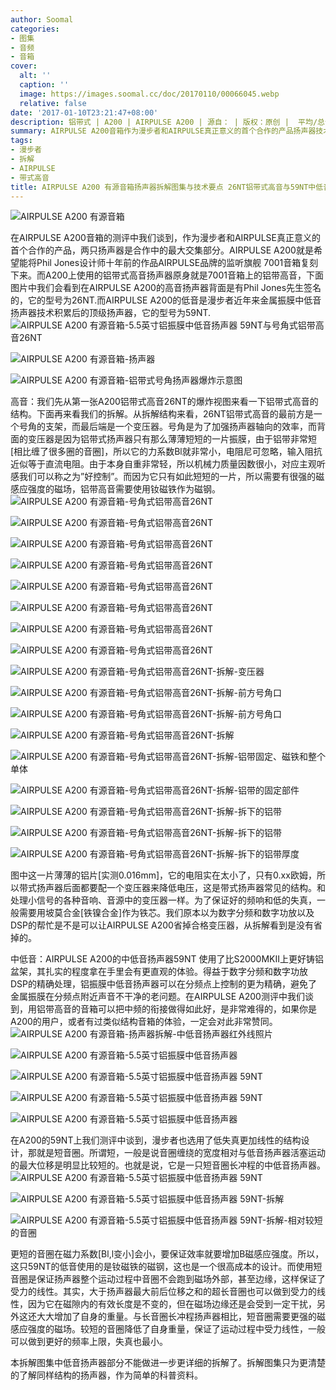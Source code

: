 ```yaml
---
author: Soomal
categories:
- 图集
- 音频
- 音箱
cover:
  alt: ''
  caption: ''
  image: https://images.soomal.cc/doc/20170110/00066045.webp
  relative: false
date: '2017-01-10T23:21:47+08:00'
description: 铝带式 | A200 | AIRPULSE A200 | 源自： | 版权：原创 |  平均/总评分：08.66/407
summary: AIRPULSE A200音箱作为漫步者和AIRPULSE真正意义的首个合作的产品扬声器技术是合作中的关键。A200的高音扬声器为号角铝带式高音，是复刻十年前AIRPULSE旗舰型号，而短音圈的低音也是高成本设计……
tags:
- 漫步者
- 拆解
- AIRPULSE
- 带式高音
title: AIRPULSE A200 有源音箱扬声器拆解图集与技术要点 26NT铝带式高音与59NT中低音扬声器图集
---
```


![AIRPULSE A200 有源音箱](https://images.soomal.cc/doc/20161026/00063958.webp)



在AIRPULSE A200音箱的测评中我们谈到，作为漫步者和AIRPULSE真正意义的首个合作的产品，两只扬声器是合作中的最大交集部分。AIRPULSE A200就是希望能将Phil Jones设计师十年前的作品AIRPULSE品牌的监听旗舰 7001音箱复刻下来。而A200上使用的铝带式高音扬声器原身就是7001音箱上的铝带高音，下面图片中我们会看到在AIRPULSE A200的高音扬声器背面是有Phil Jones先生签名的，它的型号为26NT.而AIRPULSE A200的低音是漫步者近年来金属振膜中低音扬声器技术积累后的顶级扬声器，它的型号为59NT.
![AIRPULSE A200 有源音箱-5.5英寸铝振膜中低音扬声器 59NT与号角式铝带高音26NT](https://images.soomal.cc/doc/20170110/00066037.webp)




![AIRPULSE A200 有源音箱-扬声器](https://images.soomal.cc/doc/20170110/00066019.webp)




![AIRPULSE A200 有源音箱-铝带式号角扬声器爆炸示意图](https://images.soomal.cc/doc/20161108/00064279.webp)




高音：我们先从第一张A200铝带式高音26NT的爆炸视图来看一下铝带式高音的结构。下面再来看我们的拆解。从拆解结构来看，26NT铝带式高音的最前方是一个号角的支架，而最后端是一个变压器。号角是为了加强扬声器轴向的效率，而背面的变压器是因为铝带式扬声器只有那么薄薄短短的一片振膜，由于铝带非常短[相比缠了很多圈的音圈]，所以它的力系数Bl就非常小，电阻尼可忽略，输入阻抗近似等于直流电阻。由于本身自重非常轻，所以机械力质量因数很小，对应主观听感我们可以称之为”好控制”。而因为它只有如此短短的一片，所以需要有很强的磁感应强度的磁场，铝带高音需要使用钕磁铁作为磁钢。
![AIRPULSE A200 有源音箱-号角式铝带高音26NT](https://images.soomal.cc/doc/20170110/00066020.webp)




![AIRPULSE A200 有源音箱-号角式铝带高音26NT](https://images.soomal.cc/doc/20170110/00066021.webp)




![AIRPULSE A200 有源音箱-号角式铝带高音26NT](https://images.soomal.cc/doc/20170110/00066022.webp)




![AIRPULSE A200 有源音箱-号角式铝带高音26NT](https://images.soomal.cc/doc/20170110/00066023.webp)




![AIRPULSE A200 有源音箱-号角式铝带高音26NT](https://images.soomal.cc/doc/20170110/00066024.webp)




![AIRPULSE A200 有源音箱-号角式铝带高音26NT](https://images.soomal.cc/doc/20170110/00066025.webp)




![AIRPULSE A200 有源音箱-号角式铝带高音26NT](https://images.soomal.cc/doc/20170110/00066026.webp)




![AIRPULSE A200 有源音箱-号角式铝带高音26NT](https://images.soomal.cc/doc/20170110/00066027.webp)




![AIRPULSE A200 有源音箱-号角式铝带高音26NT-拆解-变压器](https://images.soomal.cc/doc/20170110/00066028.webp)




![AIRPULSE A200 有源音箱-号角式铝带高音26NT-拆解-前方号角口](https://images.soomal.cc/doc/20170110/00066029.webp)




![AIRPULSE A200 有源音箱-号角式铝带高音26NT-拆解-前方号角口](https://images.soomal.cc/doc/20170110/00066041.webp)




![AIRPULSE A200 有源音箱-号角式铝带高音26NT-拆解](https://images.soomal.cc/doc/20170110/00066030.webp)




![AIRPULSE A200 有源音箱-号角式铝带高音26NT-拆解-铝带固定、磁铁和整个单体](https://images.soomal.cc/doc/20170110/00066031.webp)




![AIRPULSE A200 有源音箱-号角式铝带高音26NT-拆解-铝带的固定部件](https://images.soomal.cc/doc/20170110/00066032.webp)




![AIRPULSE A200 有源音箱-号角式铝带高音26NT-拆解-拆下的铝带](https://images.soomal.cc/doc/20170110/00066033.webp)




![AIRPULSE A200 有源音箱-号角式铝带高音26NT-拆解-拆下的铝带](https://images.soomal.cc/doc/20170110/00066042.webp)




![AIRPULSE A200 有源音箱-号角式铝带高音26NT-拆解-拆下的铝带厚度](https://images.soomal.cc/doc/20170110/00066034.webp)




图中这一片薄薄的铝片[实测0.016mm]，它的电阻实在太小了，只有0.xx欧姆，所以带式扬声器后面都要配一个变压器来降低电压，这是带式扬声器常见的结构。和处理小信号的各种音响、音源中的变压器一样。为了保证好的频响和低的失真，一般需要用坡莫合金[铁镍合金]作为铁芯。我们原本以为数字分频和数字功放以及DSP的帮忙是不是可以让AIRPULSE A200省掉合格变压器，从拆解看到是没有省掉的。

中低音：AIRPULSE A200的中低音扬声器59NT 使用了比S2000MKII上更好铸铝盆架，其扎实的程度拿在手里会有更直观的体验。得益于数字分频和数字功放DSP的精确处理，铝振膜中低音扬声器可以在分频点上控制的更为精确，避免了金属振膜在分频点附近声音不干净的老问题。在AIRPULSE A200测评中我们谈到，用铝带高音的音箱可以把中频的衔接做得如此好，是非常难得的，如果你是A200的用户，或者有过类似结构音箱的体验，一定会对此非常赞同。
![AIRPULSE A200 有源音箱-扬声器拆解-中低音扬声器红外线照片](https://images.soomal.cc/doc/20170110/00066018.webp)




![AIRPULSE A200 有源音箱-5.5英寸铝振膜中低音扬声器](https://images.soomal.cc/doc/20170110/00066036.webp)




![AIRPULSE A200 有源音箱-5.5英寸铝振膜中低音扬声器 59NT](https://images.soomal.cc/doc/20170110/00066043.webp)




![AIRPULSE A200 有源音箱-5.5英寸铝振膜中低音扬声器 59NT](https://images.soomal.cc/doc/20170110/00066044.webp)




![AIRPULSE A200 有源音箱-5.5英寸铝振膜中低音扬声器](https://images.soomal.cc/doc/20170110/00066035.webp)




在A200的59NT上我们测评中谈到，漫步者也选用了低失真更加线性的结构设计，那就是短音圈。所谓短，一般是说音圈缠绕的宽度相对与低音扬声器活塞运动的最大位移是明显比较短的。也就是说，它是一只短音圈长冲程的中低音扬声器。
![AIRPULSE A200 有源音箱-5.5英寸铝振膜中低音扬声器 59NT](https://images.soomal.cc/doc/20170110/00066038.webp)




![AIRPULSE A200 有源音箱-5.5英寸铝振膜中低音扬声器 59NT-拆解](https://images.soomal.cc/doc/20170110/00066039.webp)




![AIRPULSE A200 有源音箱-5.5英寸铝振膜中低音扬声器 59NT-拆解-相对较短的音圈](https://images.soomal.cc/doc/20170110/00066040.webp)




更短的音圈在磁力系数[Bl,l变小]会小，要保证效率就要增加B磁感应强度。所以，这只59NT的低音使用的是钕磁铁的磁钢，这也是一个很高成本的设计。而使用短音圈是保证扬声器整个运动过程中音圈不会跑到磁场外部，甚至边缘，这样保证了受力的线性。其实，大于扬声器最大前后位移之和的超长音圈也可以做到受力的线性，因为它在磁隙内的有效长度是不变的，但在磁场边缘还是会受到一定干扰，另外这还大大增加了自身的重量。与长音圈长冲程扬声器相比，短音圈需要更强的磁感应强度的磁场。较短的音圈降低了自身重量，保证了运动过程中受力线性，一般可以做到更好的频率上限，失真也最小。

本拆解图集中低音扬声器部分不能做进一步更详细的拆解了。拆解图集只为更清楚的了解同样结构的扬声器，作为简单的科普资料。